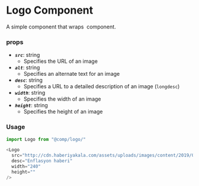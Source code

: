 # Logo Component
A simple component that wraps <Image> component.

### props
- **_`src`_**: string
  - Specifies the URL of an image
- **_`alt`_**: string
  - Specifies an alternate text for an image
- **_`desc`_**: string
  - Specifies a URL to a detailed description of an image (`longdesc`)
- **_`width`_**: string
  - Specifies the width of an image
- **_`height`_**: string
  - Specifies the height of an image
 
### Usage

```javascript
import Logo from "@comp/logo/"

<Logo
  src="http://cdn.haberiyakala.com/assets/uploads/images/content/2019/01/23/cropped_content_enflasyon-2019da-15e-inecek_yB38C62IrIsvF37.jpg"
  desc="Enflasyon haberi"
  width="240"
  height=""
/>
```